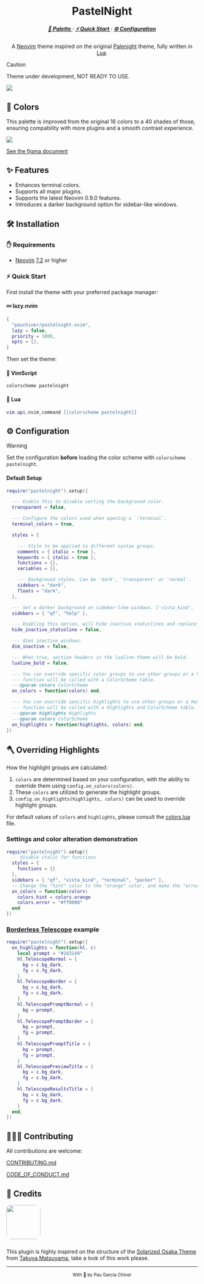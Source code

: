 <h1 align="center">PastelNight</h1>
    
<h5 align="center">
  <a href="#-colors">🎨 Palette </a>
  ·
  <a href="#%EF%B8%8F-installation">  ⚡️ Quick Start  </a>
  ·
  <a href="#%EF%B8%8F--configuration"> ⚙️ Configuration </a>
</h5>

<p align="center">
A <a href="https://neovim.io/">Neovim</a> theme inspired on the original <a href="https://github.com/whizkydee/vscode-palenight-theme">Palenight</a> theme, fully written in <a href="https://www.lua.org/">Lua</a>.
</p>

> [!CAUTION]  
> Theme under development, NOT READY TO USE.

<img align="center" src="./.github/images/showcase.png" />

## 🎨 Colors
This palette is improved from the original 16 colors to a 40 shades of those, ensuring compability with more plugins and a smooth contrast experience.


<img align="center" src="./.github/images/colors.png" />

[See the figma document](https://www.figma.com/file/o8nP8nbYI0uvoMmAnyPaCl/Pastelnight-Color-Palette?type=design&node-id=0%3A1&mode=design&t=jXRF6JoGGayRIPxh-1)

## ✨ Features
- Enhances terminal colors.
- Supports all major plugins.
- Supports the latest Neovim 0.9.0 features.
- Introduces a darker background option for sidebar-like windows.

## 🛠️ Installation

### ✋ Requirements
- [Neovim](https://neovim.io/) [7.2](https://github.com/neovim/neovim/releases/tag/v0.7.2) or higher

### ⚡️ Quick Start

First install the theme with your preferred package manager:

#### 💤 lazy.nvim
```lua
{
  "pauchiner/pastelnight.nvim",
  lazy = false,
  priority = 1000,
  opts = {},
}
```

Then set the theme: 

#### 💚 VimScript

```vim
colorscheme pastelnight
```
#### 💙 Lua 

```lua
vim.api.nvim_command [[colorscheme pastelnight]]
```

## ⚙️  Configuration

> [!WARNING]  
> Set the configuration **before** loading the color scheme with `colorscheme pastelnight`.

#### Default Setup
```lua
require("pastelnight").setup({

  --- Enable this to disable setting the background color.
  transparent = false,

  --- Configure the colors used when opening a `:terminal`.
  terminal_colors = true,

  styles = {

    --- Style to be applied to different syntax groups.
    comments = { italic = true },
    keywords = { italic = true },
    functions = {},
    variables = {},

    --- Background styles. Can be 'dark', 'transparent' or 'normal'.
    sidebars = "dark",
    floats = "dark",
  },

  --- Set a darker background on sidebar-like windows. ['vista_kind', 'terminal', 'packer'...].
  sidebars = { "qf", "help" },

  --- Enabling this option, will hide inactive statuslines and replace them with a thin border instead.
  hide_inactive_statusline = false,

  --- dims inactive windows.
  dim_inactive = false,

  --- When true, section headers in the lualine theme will be bold.
  lualine_bold = false,

  --- You can override specific color groups to use other groups or a hex color,
  --- function will be called with a ColorScheme table.
  ---@param colors ColorScheme
  on_colors = function(colors) end,

  --- You can override specific highlights to use other groups or a hex color,
  --- function will be called with a Highlights and ColorScheme table.
  ---@param highlights Highlights
  ---@param colors ColorScheme
  on_highlights = function(highlights, colors) end,
})
```

## 🪓 Overriding Highlights

How the highlight groups are calculated:

1. `colors` are determined based on your configuration, with the ability to
   override them using `config.on_colors(colors)`.
1. These `colors` are utilized to generate the highlight groups.
1. `config.on_highlights(highlights, colors)` can be used to override highlight
   groups.

For default values of `colors` and `highlights`, please consult the
[colors.lua](lua/solarized-osaka/colors.lua) file.

### Settings and color alteration demonstration

```lua
require("pastelnight").setup({
  -- disable italic for functions
  styles = {
    functions = {}
  },
  sidebars = { "qf", "vista_kind", "terminal", "packer" },
  -- Change the "hint" color to the "orange" color, and make the "error" color bright red
  on_colors = function(colors)
    colors.hint = colors.orange
    colors.error = "#ff0000"
  end
})
```

### [Borderless Telescope](https://github.com/nvim-telescope/telescope.nvim/wiki/Gallery#borderless) example

```lua
require("pastelnight").setup({
  on_highlights = function(hl, c)
    local prompt = "#2d3149"
    hl.TelescopeNormal = {
      bg = c.bg_dark,
      fg = c.fg_dark,
    }
    hl.TelescopeBorder = {
      bg = c.bg_dark,
      fg = c.bg_dark,
    }
    hl.TelescopePromptNormal = {
      bg = prompt,
    }
    hl.TelescopePromptBorder = {
      bg = prompt,
      fg = prompt,
    }
    hl.TelescopePromptTitle = {
      bg = prompt,
      fg = prompt,
    }
    hl.TelescopePreviewTitle = {
      bg = c.bg_dark,
      fg = c.bg_dark,
    }
    hl.TelescopeResultsTitle = {
      bg = c.bg_dark,
      fg = c.bg_dark,
    }
  end,
})
```
## 🧑‍🤝‍🧑 Contributing

All contributions are welcome:

[CONTRIBUTING.md](https://github.com/pauchiner/pastelnight.nvim/blob/main/.github/CONTRIBUTING.md)

[CODE_OF_CONDUCT.md](https://github.com/pauchiner/pastelnight.nvim/blob/main/.github/CODE_OF_CONDUCT.md)


## 🐾 Credits

<img style="border-radius: 13%; margin-bottom: 10px" width='90px' src="https://avatars.githubusercontent.com/u/1332805?v=4">

This plugin is highly inspired on the structure of the [Solarized Osaka Theme](https://github.com/craftzdog/solarized-osaka.nvim) from [Takuya Matsuyama](https://github.com/Craftzdog), take a look of this work please.

---

<div align="center">
    <sup>With 💚 by Pau García Chiner</sup>
</div>
